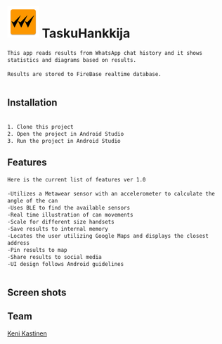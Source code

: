 
# ![AppIcon](https://github.com/KeniKastinen/Hankkija/blob/master/app/src/main/res/mipmap-hdpi/ic_launcher.png) TaskuHankkija
```
This app reads results from WhatsApp chat history and it shows statistics and diagrams based on results.

Results are stored to FireBase realtime database. 


```

## Installation
```

1. Clone this project
2. Open the project in Android Studio
3. Run the project in Android Studio
```

## Features

```
Here is the current list of features ver 1.0

-Utilizes a Metawear sensor with an accelerometer to calculate the angle of the can
-Uses BLE to find the available sensors
-Real time illustration of can movements
-Scale for different size handsets
-Save results to internal memory
-Locates the user utilizing Google Maps and displays the closest address
-Pin results to map
-Share results to social media
-UI design follows Android guidelines


```

## Screen shots





## Team

[Keni Kastinen](https://github.com/KeniKastinen/)
